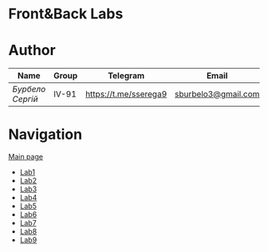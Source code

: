 # Front&Back Labs


# Author
|**Name**|**Group**|**Telegram**|**Email**|
|-------------------|-------------------------------|-----------|-----------|
|*Бурбело Сергій*|IV-91|https://t.me/sserega9|sburbelo3@gmail.com|


# Navigation
[Main page](https://github.com/sserega9/frontbacklabs/blob/main/index.php)
- [Lab1](https://github.com/sserega9/frontbacklabs/blob/main/labs/lab1.php)
- [Lab2](https://github.com/sserega9/frontbacklabs/blob/main/labs/lab2.php)
- [Lab3](https://github.com/sserega9/frontbacklabs/blob/main/labs/lab3.php)
- [Lab4](https://github.com/sserega9/frontbacklabs/blob/main/labs/lab4.php)
- [Lab5](https://github.com/sserega9/frontbacklabs/blob/main/labs/lab5.php)
- [Lab6](https://github.com/sserega9/frontbacklabs/blob/main/labs/lab6.php)
- [Lab7](https://github.com/sserega9/frontbacklabs/blob/main/labs/lab7.php)
- [Lab8](https://github.com/sserega9/frontbacklabs/blob/main/labs/lab8.php)
- [Lab9](https://github.com/sserega9/frontbacklabs/blob/main/labs/lab9.php)
